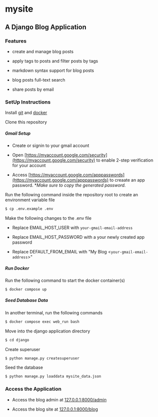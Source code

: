 # mysite

## A Django Blog Application

### Features

- create and manage blog posts

- apply tags to posts and filter posts by tags

- markdown syntax support for blog posts

- blog posts full-text search

- share posts by email

### SetUp Instructions

Install [git](https://git-scm.com/downloads) and [docker](https://docs.docker.com/engine/install/)

Clone this repository

##### Gmail Setup

- Create or signin to your gmail account

- Open [https://myaccount.google.com/security](https://myaccount.google.com/security) to enable 2-step verification for your account

- Access [https://myaccount.google.com/apppasswords](https://myaccount.google.com/apppasswords) to creaate an app password. \*_Make sure to copy the generated password._

Run the following command inside the repository root to create an environment variable file

```bash
$ cp .env.example .env
```

Make the following changes to the .env file

- Replace EMAIL_HOST_USER with `your-gmail-email-address`

- Replace EMAIL_HOST_PASSWORD with a your newly created app password

- Replace DEFAULT_FROM_EMAIL with "My Blog <`your-gmail-email-address`>"

##### Run Docker

Run the following command to start the docker container(s)

```bash
$ docker compose up
```

##### Seed Database Data

In another terminal, run the following commands

```bash
$ docker compose exec web_run bash
```

Move into the django application directory

```bash
$ cd django
```

Create superuser

```bash
$ python manage.py createsuperuser
```

Seed the database

```bash
$ python manage.py loaddata mysite_data.json
```

### Access the Application

- Access the blog admin at [127.0.0.1:8000/admin](127.0.0.1:8000/admin)

- Access the blog site at [127.0.0.1:8000/blog](127.0.0.1:8000/blog)
